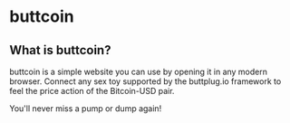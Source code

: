 # buttcoin
## What is buttcoin?
buttcoin is a simple website you can use by opening it in any modern browser.
Connect any sex toy supported by the buttplug.io framework to feel the price action of the Bitcoin-USD pair.

You'll never miss a pump or dump again!
